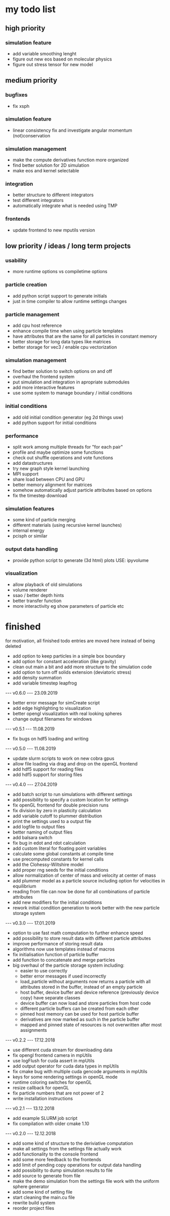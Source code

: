 # my todo list

## high priority

### simulation feature
- add variable smoothing lenght
- figure out new eos based on molecular physics
- figure out stress tensor for new  model

## medium priority

### bugfixes
- fix xsph

### simulation feature
- linear consistency fix and investigate angular momentum (not)conservation

### simulation management
- make the compute derivatives function more organized
- find better solution for 2D simulation
- make eos and kernel selectable

### integration
- better structure to different integrators
- test different integrators
- automatically integrate what is needed using TMP

### frontends
- update frontend to new mputils version

## low priority / ideas / long term projects

### usability
- more runtime options vs compiletime options

### particle creation
- add python script support to generate initials
- just in time compiler to allow runtime settings changes

### particle management
- add cpu host reference
- enhance compile time when using particle templates
- have attributes that are the same for all particles in constant memory
- better storage for long data types like matrices
- better storage for vec3 / enable cpu vectorization

### simulation management
- find better solution to switch options on and off
- overhaul the frontend system 
- put simulation and integration in apropriate submodules
- add more interactive features
- use some system to manage boundary / initial conditions

### initial conditions
- add old initial condition generator (eg 2d things usw)
- add python support for initial conditions

### performance
- split work among multiple threads for "for each pair"
- profile and maybe optimize some functions 
- check out shuffle operations and vote functions
- add datastructures
- try new graph style kernel launching
- MPI support
- share load between CPU and GPU
- better memory alignment for matrices
- somehow automatically adjust particle attributes based on options
- fix the timestep download

### simulation features
- some kind of particle merging
- different materials (using recursive kernel launches)
- internal energy
- pcisph or similar

### output data handling
- provide python script to generate (3d html) plots USE: ipyvolume

### visualization
- allow playback of old simulations
- volume renderer
- ssao / better depth hints
- better transfer function
- more interactivity eg show parameters of particle etc

# finished
for motivation, all finished todo entries are moved here instead of being deleted

- add option to keep particles in a simple box boundary  
- add option for constant acceleration (like gravity)
- clean out main a bit and add more structure to the simulation code
- add option to turn off solids extension (deviatoric stress)
- add density summation
- add variable timestep leapfrog 

--- v0.6.0 --- 23.09.2019
- better error message for simCreate script
- add edge highlighting to visualization
- better opengl visualization with real looking spheres
- change output filenames for windows

--- v0.5.1 --- 11.08.2019
- fix bugs on hdf5 loading and writing

--- v0.5.0 --- 11.08.2019
- update slurm scripts to work on new cobra gpus
- allow file loading via drag and drop on the openGL frontend
- add hdf5 support for reading files
- add hdf5 support for storing files

--- v0.4.0 --- 27.04.2019
- add batch script to run simulations with different settings
- add possibility to specify a custom location for settings
- fix openGL frontend for double precision runs
- fix division by zero in plasticity calculation
- add variable cutoff to plummer distribution
- print the settings used to a output file
- add logfile to output files
- better naming of output files
- add balsara switch
- fix bug in edot and rdot calculation
- add custom literal for floating point variables
- calculate some global constants at compile time
- use precomputed constants for kernel calls
- add the Clohessy-Wiltshire model
- add proper rng seeds for the initial conditions
- allow normalization of center of mass and velocity at center of mass
- add plummer model as a particle source including option for velocities in equilibrium
- reading from file can now be done for all combinations of particle attributes
- add new modifiers for the initial conditions
- rework initial condition generation to work better with the new particle storage system

--- v0.3.0 --- 17.01.2019
- option to use fast math computation to further enhance speed
- add possibility to store result data with different particle attributes
- improve performance of storing result data
- algorithms now use templates instead of macros
- fix initialisation function of particle buffer
- add function to concatenate and merge particles
- big overhaul of the particle storage system including:
    - easier to use correctly
    - better error messages if used incorrectly
    - load_particle without arguments now returns a particle with all attributes stored in the buffer, instead of an empty particle
    - host buffer, device buffer and device reference (previously device copy) have separate classes
    - device buffer can now load and store particles from host code
    - different particle buffers can be created from each other
    - pinned host memory can be used for host particle buffer
    - derivatives are now marked as such in the particle buffer
    - mapped and pinned state of resources is not overwritten after most assignments

--- v0.2.2 --- 17.12.2018
- use different cuda stream for downloading data
- fix opengl frontend camera in mpUtils
- use logFlush for cuda assert in mpUtils
- add output operator for cuda data types in mpUtils
- fix cmake bug with multiple cuda gencode arguments in mpUtils
- keys for some rendering settings in openGL mode
- runtime coloring switches for openGL
- resize callback for openGL
- fix particle numbers that are not power of 2
- write installation instructions

--- v0.2.1 --- 13.12.2018
- add example SLURM job script
- fix compilation with older cmake 1.10

--- v0.2.0 --- 12.12.2018
- add some kind of structure to the deriviative computation
- make all settings from the settings file actually work
- add functionality to the console frontend
- add some more feedback to the frontends
- add limit of pending copy operations for output data handling
- add possibility to dump simulation results to file
- add source to generate from file
- make the demo simulation from the settings file work with the uniform sphere generator
- add some kind of setting file
- start cleaning the main.cu file
- rewrite build system
- reorder project files
